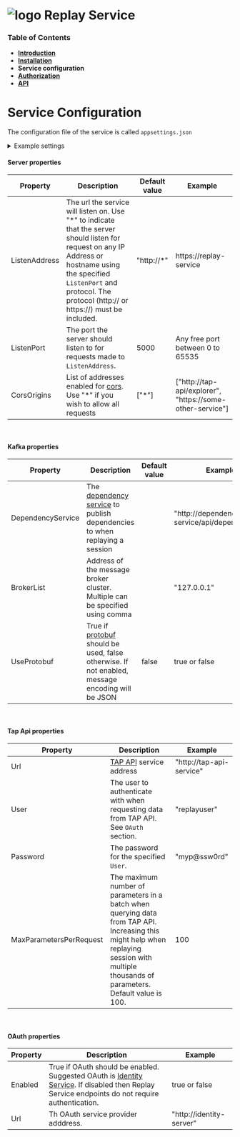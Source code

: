 # ![logo](/Media/branding.png) Replay Service

### Table of Contents
- [**Introduction**](../README.md)<br>
- [**Installation**](Installation.md)<br>
- **Service configuration**<br>
- [**Authorization**](Authorization.md)<br>
- [**API**](API.md)<br>

# Service Configuration
[dependency service]: https://mclarenappliedtechnologies.zendesk.com/hc/en-us/articles/115003531373-API-Reference-Dependencies-Service
[protobuf]: https://mclarenappliedtechnologies.zendesk.com/hc/en-us/articles/360008375233-Protobuf-Extension
[TAP API]: /TapApi/README.md
[Identity Service]: /IdentityService/README.md
[cors]: https://developer.mozilla.org/en-US/docs/Web/HTTP/CORS


The configuration file of the service is called ```appsettings.json```
<details>
<summary>Example settings</summary>

```json
{
  "Server": {
    "ListenAddress": "http://*",
    "ListenPort": 5001,
    "CorsOrigins": ["*"]
  },
  "Kafka": {
    "DependencyService": "http://dependency-service/api/dependencies/",
    "BrokerList": "127.0.0.1",
    "UseProtobuf": true
  },
  "TapApi": {
    "Url": "http://tap-api-service",
    "User": "username",
    "Password": "password"
  },
  "OAuth": {
    "Enabled": true,
    "Url": "http://identity-server"
  }
}
```
</details>

#### Server properties

| Property  | Description                                                 | Default value | Example                                                                   |  
|----------------|-------------------------------------------------------------|---------------|---------------------------------------------------------------------------|
| ListenAddress       | The url the service will listen on. Use "*" to indicate that the server should listen for request on any IP Address or hostname using the specified `ListenPort` and protocol. The protocol (http:// or https://) must be included.                                           |     "http://*"       | https://replay-service                                                                        |
| ListenPort        | The port the server should listen to for requests made to `ListenAddress`.   |       5000        |   Any free port between 0 to 65535                                                    |  
| CorsOrigins         | List of addresses enabled for [cors]. Use "*" if you wish to allow all requests                |      ["*"]         | ["http://tap-api/explorer", "https://some-other-service"] |

<br>

#### Kafka properties

| Property  | Description                                                 | Default value | Example                                                                   |  
|-|-|-|-|
| DependencyService       |  The [dependency service] to publish dependencies to when replaying a session     |           |    "http://dependency-service/api/dependencies/"          |
| BrokerList        | Address of the message broker cluster. Multiple can be specified using comma  |               |    "127.0.0.1"       |  
| UseProtobuf         | True if [protobuf] should be used, false otherwise. If not enabled, message encoding will be JSON |   false      | true or false |

<br>

#### Tap Api properties

| Property  | Description | Example |  
|-|-|-|
| Url       |  [TAP API] service address   |       "http://tap-api-service"          |
| User      | The user to authenticate with when requesting data from TAP API. See `OAuth` section.  |              "replayuser" |  
| Password   | The password for the specified `User`. | "myp@ssw0rd" |
| MaxParametersPerRequest | The maximum number of parameters in a batch when querying data from TAP API. Increasing this might help when replaying session with multiple thousands of parameters. Default value is 100. | 100 |

<br>


#### OAuth properties

| Property  | Description | Example |  
|-|-|-|
| Enabled       | True if OAuth should be enabled. Suggested OAuth is [Identity Service]. If disabled then Replay Service endpoints do not require authentication.             |    true or false          |
| Url        | Th OAuth service provider adddress.               |     "http://identity-server"      |  



